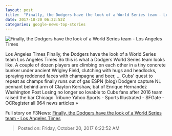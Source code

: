 ```yaml
---
layout: post
title:  "Finally, the Dodgers have the look of a World Series team - Los Angeles Times"
date: 2017-10-20 06:22:52Z
categories: google-news-top-stories
---
```


![Finally, the Dodgers have the look of a World Series team - Los Angeles Times](http://www.trbimg.com/img-59e99f4a/turbine/la-sp-dodgers-cubs-plaschke-20171019)

Los Angeles Times Finally, the Dodgers have the look of a World Series team Los Angeles Times So this is what a Dodgers World Series team looks like. A couple of dozen players are climbing on each other in a tiny concrete bunker under ancient Wrigley Field, clutching with hugs and headlocks, spraying reddened faces with champagne and beer, ... Cubs' quest to repeat as champs finally runs out of gas ESPN (blog) Dodgers capture NL pennant behind arm of Clayton Kershaw, bat of Enrique Hernandez Washington Post Losing no longer so lovable to Cubs fans after 2016 team raised the bar Chicago Tribune Yahoo Sports - Sports Illustrated - SFGate - OCRegister all 964 news articles »


Full story on F3News: [Finally, the Dodgers have the look of a World Series team - Los Angeles Times](http://www.f3nws.com/n/qFJMNE)

> Posted on: Friday, October 20, 2017 6:22:52 AM
